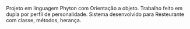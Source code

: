 Projeto em linguagem Phyton com Orientação a objeto.
Trabalho feito em dupla por perfil de personalidade.
Sistema desenvolvido para Resteurante com classe, métodos, herança.
